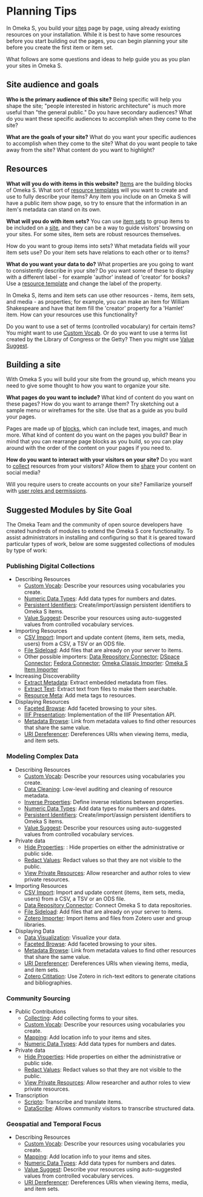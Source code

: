 # Planning Tips

In Omeka S, you build your [sites](../sites) page by page, using already existing resources on your installation. While it is best to have some resources before you start building out the pages, you can begin planning your site before you create the first item or item set.

What follows are some questions and ideas to help guide you as you plan your sites in Omeka S.

## Site audience and goals

**Who is the primary audience of this site?** Being specific will help you shape the site; "people interested in historic architecture" is much more useful than "the general public." Do you have secondary audiences? What do you want these specific audiences to accomplish when they come to the site?

**What are the goals of your site?** What do you want your specific audiences to accomplish when they come to the site? What do you want people to take away from the site? What content do you want to highlight?

## Resources

**What will you do with items in this website?**
[Items](../content/items/) are the building blocks of Omeka S. What sort of [resource templates](../content/resource-template/) will you want to create and use to fully describe your items? Any item you include on an Omeka S will have a public item show page, so try to ensure that the information in an item's metadata can stand on its own. 

**What will you do with item sets?**
You can use [item sets](../content/item-sets) to group items to be included on a [site](../sites), and they can be a way to guide visitors' browsing on your sites. For some sites, item sets are robust resources themselves.

How do you want to group items into sets? What metadata fields will your item sets use? Do your item sets have relations to each other or to items?

**What do you want your data to do?**
What properties are you going to want to consistently describe in your site? Do you want some of these to display with a different label - for example 'author' instead of 'creator' for books? Use a [resource template](../content/resource-template/) and change the label of the property.

In Omeka S, items and item sets can use other resources - items, item sets, and media - as properties; for example, you can make an item for William Shakespeare and have that item fill the 'creator' property for a 'Hamlet' item. How can your resources use this functionality?

Do you want to use a set of terms (controlled vocabulary) for certain items? You might want to use [Custom Vocab](../modules/customvocab/). Or do you want to use a terms list created by the Library of Congress or the Getty? Then you might use [Value Suggest](../modules/valuesuggest/).

## Building a site
With Omeka S you will build your site from the ground up, which means you need to give some thought to how you want to organize your site. 

**What pages do you want to include?** What kind of content do you want on these pages? How do you want to arrange them? Try sketching out a sample menu or wireframes for the site. Use that as a guide as you build your pages.

Pages are made up of [blocks](../sites/site_pages/#page-blocks), which can include text, images, and much more. What kind of content do you want on the pages you build? Bear in mind that you can rearrange page blocks as you build, so you can play around with the order of the content on your pages if you need to.

**How do you want to interact with your visitors on your site?** Do you want to [collect](../modules/collecting/) resources from your visitors? Allow them to [share](../modules/sharing/) your content on social media? 

Will you require users to create accounts on your site? Familiarize yourself with [user roles and permissions](admin/users.md).

## Suggested Modules by Site Goal
The Omeka Team and the community of open source developers have created hundreds of modules to extend the Omeka S core functionality. To assist administrators in installing and configuring so that it is geared toward particular types of work, below are some suggested collections of modules by type of work:

### Publishing Digital Collections
- Describing Resources 
    - [Custom Vocab](https://omeka.org/s/modules/CustomVocab/): Describe your resources using vocabularies you create.  
    - [Numeric Data Types](https://omeka.org/s/modules/NumericDataTypes/): Add data types for numbers and dates. 
    - [Persistent Identifiers](https://omeka.org/s/modules/PersistentIdentifiers/): Create/import/assign persistent identifiers to Omeka S items.
    - [Value Suggest](https://omeka.org/s/modules/ValueSuggest/): Describe your resources using auto-suggested values from controlled vocabulary services.  
- Importing Resources
    - [CSV Import](https://omeka.org/s/modules/CSVImport/): Import and update content (items, item sets, media, users) from a CSV, a TSV or an ODS file. 
    - [File Sideload](https://omeka.org/s/modules/FileSideload/): Add files that are already on your server to items. 
    - Other possible importers: [Data Repository Connector](https://omeka.org/s/modules/DataRepositoryConnector/); [DSpace Connector](https://omeka.org/s/modules/DspaceConnector/); [Fedora Connector](https://omeka.org/s/modules/FedoraConnector/); [Omeka Classic Importer](https://omeka.org/s/modules/Omeka2Importer/): [Omeka S Item Importer](https://omeka.org/s/modules/Osii/)
- Increasing Discoverability
    - [Extract Metadata](https://omeka.org/s/modules/ExtractMetadata/): Extract embedded metadata from files.
    - [Extract Text](https://omeka.org/s/modules/ExtractText/): Extract text from files to make them searchable.  
    - [Resource Meta](https://omeka.org/s/modules/ResourceMeta/): Add meta tags to resources.
- Displaying Resources
    - [Faceted Browse](https://omeka.org/s/modules/FacetedBrowse/): Add faceted browsing to your sites.
    - [IIIF Presentation](https://omeka.org/s/modules/IiifPresentation/):  Implementation of the IIIF Presentation API.
    - [Metadata Browse](https://omeka.org/s/modules/MetadataBrowse/): Link from metadata values to find other resources that share the same value.
    - [URI Dereferencer](https://omeka.org/s/modules/UriDereferencer/): Dereferences URIs when viewing items, media, and item sets. 

### Modeling Complex Data
- Describing Resources
    - [Custom Vocab](https://omeka.org/s/modules/CustomVocab/): Describe your resources using vocabularies you create.
    - [Data Cleaning](https://omeka.org/s/modules/DataCleaning/): Low-level auditing and cleaning of resource metadata.
    - [Inverse Properties](https://omeka.org/s/modules/InverseProperties/): Define inverse relations between properties.
    - [Numeric Data Types](https://omeka.org/s/modules/NumericDataTypes/): Add data types for numbers and dates.
    - [Persistent Identifiers](https://omeka.org/s/modules/PersistentIdentifiers/): Create/import/assign persistent identifiers to Omeka S items.  
    - [Value Suggest](https://omeka.org/s/modules/ValueSuggest/): Describe your resources using auto-suggested values from controlled vocabulary services. 
- Private data
    - [Hide Properties](https://omeka.org/s/modules/HideProperties/): : Hide properties on either the administrative or public side.  
    - [Redact Values](https://omeka.org/s/modules/RedactValues/): Redact values so that they are not visible to the public.
    - [View Private Resources](https://omeka.org/s/modules/ViewPrivateResources/): Allow researcher and author roles to view private resources.
- Importing Resources
    - [CSV Import](https://omeka.org/s/modules/CSVImport/): Import and update content (items, item sets, media, users) from a CSV, a TSV or an ODS file.
    - [Data Repository Connector](https://omeka.org/s/modules/DataRepositoryConnector/): Connect Omeka S to data repositories.
    - [File Sideload](https://omeka.org/s/modules/FileSideload/): Add files that are already on your server to items.
    - [Zotero Importer](https://omeka.org/s/modules/ZoteroImport/): Import items and files from Zotero user and group libraries.
- Displaying Data
     - [Data Visualization](https://omeka.org/s/modules/Datavis/): Visualize your data.
    - [Faceted Browse](https://omeka.org/s/modules/FacetedBrowse/): Add faceted browsing to your sites.      
    - [Metadata Browse](https://omeka.org/s/modules/MetadataBrowse/): Link from metadata values to find other resources that share the same value.
    - [URI Dereferencer](https://omeka.org/s/modules/UriDereferencer/): Dereferences URIs when viewing items, media, and item sets. 
    - [Zotero Cititation](https://omeka.org/s/modules/ZoteroCitations/): Use Zotero in rich-text editors to generate citations and bibliographies.

### Community Sourcing
- Public Contributions
    - [Collecting](https://omeka.org/s/modules/Collecting/): Add collecting forms to your sites.
    - [Custom Vocab](https://omeka.org/s/modules/CustomVocab/): Describe your resources using vocabularies you create.
    - [Mapping](https://omeka.org/s/modules/Mapping/): Add location info to your items and sites.
    - [Numeric Data Types](https://omeka.org/s/modules/NumericDataTypes/): Add data types for numbers and dates.
- Private data
    - [Hide Properties](https://omeka.org/s/modules/HideProperties/): Hide properties on either the administrative or public side. 
    - [Redact Values](https://omeka.org/s/modules/RedactValues/): Redact values so that they are not visible to the public.
    - [View Private Resources](https://omeka.org/s/modules/ViewPrivateResources/): Allow researcher and author roles to view private resources.
- Transcription
    - [Scripto](https://omeka.org/s/modules/Scripto/): Transcribe and translate items.
    - [DataScribe](https://omeka.org/s/modules/Datascribe/): Allows community visitors to transcribe structured data.

### Geospatial and Temporal Focus
- Describing Resources
    - [Custom Vocab](https://omeka.org/s/modules/CustomVocab/): Describe your resources using vocabularies you create.
    - [Mapping](https://omeka.org/s/modules/Mapping/): Add location info to your items and sites.
    - [Numeric Data Types](https://omeka.org/s/modules/NumericDataTypes/): Add data types for numbers and dates.
    - [Value Suggest](https://omeka.org/s/modules/ValueSuggest/): Describe your resources using auto-suggested values from controlled vocabulary services.
    - [URI Dereferencer](https://omeka.org/s/modules/UriDereferencer/): Dereferences URIs when viewing items, media, and item sets.